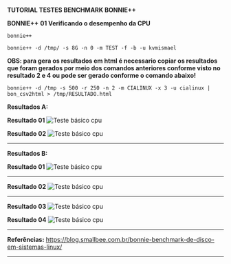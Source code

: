 
**TUTORIAL TESTES BENCHMARK BONNIE++**   

**BONNIE++**
**01 Verificando o desempenho da CPU**

```
bonnie++
```

```
bonnie++ -d /tmp/ -s 8G -n 0 -m TEST -f -b -u kvmismael
```

**OBS: para gera os resultados em html é necessario copiar os resultados que foram gerados por meio dos comandos anteriores conforme visto no resultado 2 e 4 ou pode ser gerado conforme o comando abaixo!**

```
bonnie++ -d /tmp -s 500 -r 250 -n 2 -m CIALINUX -x 3 -u cialinux | bon_csv2html > /tmp/RESULTADO.html
```

**Resultados A:**

**Resultado 01**
<img src="https://user-images.githubusercontent.com/51387190/123182067-05431580-d465-11eb-8bc5-b4fbafee3bb3.png" alt="Teste básico cpu" title="01" />

**Resultado 02**
<img src="https://user-images.githubusercontent.com/51387190/123180214-36b9e200-d461-11eb-85d1-70e43eb0d603.png" alt="Teste básico cpu" title="02" />

** **

**Resultados B:**

**Resultado 01**
<img src="https://user-images.githubusercontent.com/51387190/123179706-53094f00-d460-11eb-82e4-3edd6415c821.png" alt="Teste básico cpu" title="02" />
** **
**Resultado 02**
<img src="https://user-images.githubusercontent.com/51387190/123180951-b8f6d600-d462-11eb-9958-7dbc211a4887.png" alt="Teste básico cpu" title="02" />
** **
**Resultado 03**
<img src="https://user-images.githubusercontent.com/51387190/123181735-3bcc6080-d464-11eb-8b5a-70436b8e300b.png" alt="Teste básico cpu" title="02" />

**Resultado 04**
<img src="https://user-images.githubusercontent.com/51387190/123181960-cdd46900-d464-11eb-9cef-71563664284d.png" alt="Teste básico cpu" title="02" />
** **

**Referências:**
https://blog.smallbee.com.br/bonnie-benchmark-de-disco-em-sistemas-linux/

** **


